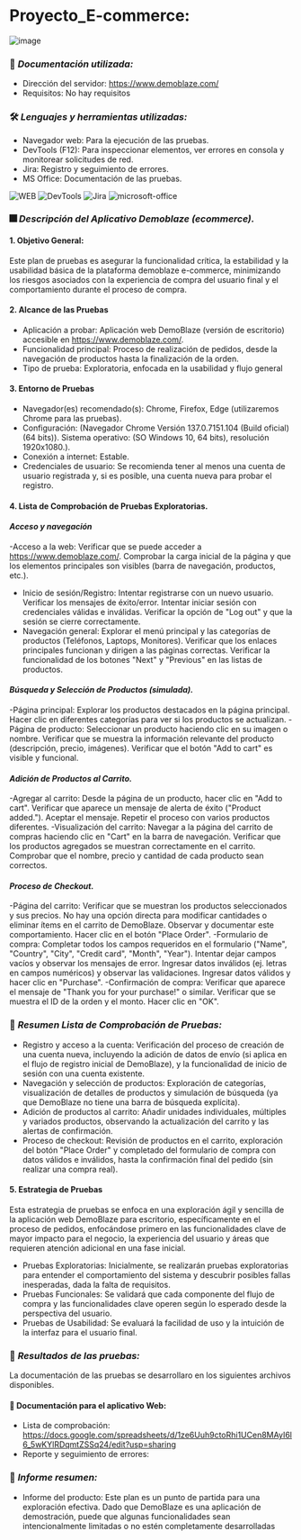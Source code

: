# Proyecto_E-commerce:
![image](https://github.com/user-attachments/assets/5e3573e6-5b3b-4ec8-8fbd-c99dc7c5f95c)

### :page_facing_up: *Documentación utilizada:* 
- Dirección del servidor: https://www.demoblaze.com/
- Requisitos: No hay requisitos
  
### 🛠️ *Lenguajes y herramientas utilizadas:*
<div id="header" align="left">

- Navegador web: Para la ejecución de las pruebas.
- DevTools (F12): Para inspeccionar elementos, ver errores en consola y monitorear solicitudes de red.
- Jira: Registro y seguimiento de errores.
- MS Office: Documentación de las pruebas.

</a>
<img decoding="async" src="https://img.shields.io/badge/WEB-black?style=for-the-badge&logo=Web&logoColor=white" alt="WEB"/>
<img decoding="async" src="https://img.shields.io/badge/DevTools-D80B01?style=for-the-badge&logo=DevTools&logoColor=white" alt="DevTools"/>
<img decoding="async" src="https://img.shields.io/badge/Jira-0052CC?style=for-the-badge&logo=Jira&logoColor=white" alt="Jira"/>
<img decoding="async" src="https://img.shields.io/badge/Microsoft_Office-D86B01?style=for-the-badge&logo=microsoft-office&logoColor=white" alt="microsoft-office"/>
</a>

### :fireworks: *Descripción del Aplicativo Demoblaze (ecommerce).*
#### 1. Objetivo General:
Este plan de pruebas es asegurar la funcionalidad crítica, la estabilidad y la usabilidad básica de la plataforma demoblaze e-commerce, minimizando los riesgos asociados con la experiencia de compra del usuario final y el comportamiento durante el proceso de compra.

#### 2. Alcance de las Pruebas
- Aplicación a probar: Aplicación web DemoBlaze (versión de escritorio) accesible en https://www.demoblaze.com/.
- Funcionalidad principal: Proceso de realización de pedidos, desde la navegación de productos hasta la finalización de la orden.
- Tipo de prueba: Exploratoria, enfocada en la usabilidad y flujo general

#### 3. Entorno de Pruebas
- Navegador(es) recomendado(s): Chrome, Firefox, Edge (utilizaremos Chrome para las pruebas).
- Configuración: (Navegador Chrome Versión 137.0.7151.104 (Build oficial) (64 bits)). Sistema operativo: (SO Windows 10, 64 bits), resolución 1920x1080.).
- Conexión a internet: Estable.
- Credenciales de usuario: Se recomienda tener al menos una cuenta de usuario registrada y, si es posible, una cuenta nueva para probar el registro.
  
#### 4. Lista de Comprobación de Pruebas Exploratorias.
#### *Acceso y navegación*
-Acceso a la web:
Verificar que se puede acceder a https://www.demoblaze.com/.
Comprobar la carga inicial de la página y que los elementos principales son visibles (barra de navegación, productos, etc.).
- Inicio de sesión/Registro:
Intentar registrarse con un nuevo usuario. Verificar los mensajes de éxito/error.
Intentar iniciar sesión con credenciales válidas e inválidas.
Verificar la opción de "Log out" y que la sesión se cierre correctamente.
- Navegación general:
Explorar el menú principal y las categorías de productos (Teléfonos, Laptops, Monitores).
Verificar que los enlaces principales funcionan y dirigen a las páginas correctas.
Verificar la funcionalidad de los botones "Next" y "Previous" en las listas de productos.
#### *Búsqueda y Selección de Productos (simulada).*
-Página principal:
Explorar los productos destacados en la página principal.
Hacer clic en diferentes categorías para ver si los productos se actualizan.
-Página de producto:
Seleccionar un producto haciendo clic en su imagen o nombre.
Verificar que se muestra la información relevante del producto (descripción, precio, imágenes).
Verificar que el botón "Add to cart" es visible y funcional.
#### *Adición de Productos al Carrito.*
-Agregar al carrito:
Desde la página de un producto, hacer clic en "Add to cart".
Verificar que aparece un mensaje de alerta de éxito ("Product added."). Aceptar el mensaje.
Repetir el proceso con varios productos diferentes.
-Visualización del carrito:
Navegar a la página del carrito de compras haciendo clic en "Cart" en la barra de navegación.
Verificar que los productos agregados se muestran correctamente en el carrito.
Comprobar que el nombre, precio y cantidad de cada producto sean correctos.
#### *Proceso de Checkout.*
-Página del carrito:
Verificar que se muestran los productos seleccionados y sus precios.
No hay una opción directa para modificar cantidades o eliminar ítems en el carrito de DemoBlaze. Observar y documentar este comportamiento.
Hacer clic en el botón "Place Order".
-Formulario de compra:
Completar todos los campos requeridos en el formulario ("Name", "Country", "City", "Credit card", "Month", "Year").
Intentar dejar campos vacíos y observar los mensajes de error.
Ingresar datos inválidos (ej. letras en campos numéricos) y observar las validaciones.
Ingresar datos válidos y hacer clic en "Purchase".
-Confirmación de compra:
Verificar que aparece el mensaje de "Thank you for your purchase!" o similar.
Verificar que se muestra el ID de la orden y el monto.
Hacer clic en "OK".

### :page_facing_up: *Resumen Lista de Comprobación de Pruebas:*  
- Registro y acceso a la cuenta: Verificación del proceso de creación de una cuenta nueva, incluyendo la adición de datos de envío (si aplica en el flujo de registro inicial de DemoBlaze), y la funcionalidad de inicio de sesión con una cuenta existente.
- Navegación y selección de productos: Exploración de categorías, visualización de detalles de productos y simulación de búsqueda (ya que DemoBlaze no tiene una barra de búsqueda explícita).
- Adición de productos al carrito: Añadir unidades individuales, múltiples y variados productos, observando la actualización del carrito y las alertas de confirmación.
- Proceso de checkout: Revisión de productos en el carrito, exploración del botón "Place Order" y completado del formulario de compra con datos válidos e inválidos, hasta la confirmación final del pedido (sin realizar una compra real).
  
#### 5. Estrategia de Pruebas 
Esta estrategia de pruebas se enfoca en una exploración ágil y sencilla de la aplicación web DemoBlaze para escritorio, específicamente en el proceso de pedidos, enfocándose primero en las funcionalidades clave de mayor impacto para el negocio, la experiencia del usuario y áreas que requieren atención adicional en una fase inicial.

- Pruebas Exploratorias: Inicialmente, se realizarán pruebas exploratorias para entender el comportamiento del sistema y descubrir posibles fallas inesperadas, dada la falta de requisitos.
- Pruebas Funcionales: Se validará que cada componente del flujo de compra y las funcionalidades clave operen según lo esperado desde la perspectiva del usuario.
- Pruebas de Usabilidad: Se evaluará la facilidad de uso y la intuición de la interfaz para el usuario final.

### 🧪 *Resultados de las pruebas:* 
 La documentación de las pruebas se desarrollaro en los siguientes archivos disponibles.
#### :file_folder: Documentación para el aplicativo Web:
 
  - Lista de comprobación: https://docs.google.com/spreadsheets/d/1ze6Uuh9ctoRhi1UCen8MAyI6l6_5wKYlRDqmtZSSq24/edit?usp=sharing
  - Reporte y seguimiento de errores:
    
### :page_facing_up: *Informe resumen:* 
 - Informe del producto:
   Este plan es un punto de partida para una exploración efectiva. Dado que DemoBlaze es una aplicación de demostración, puede que algunas funcionalidades sean intencionalmente limitadas o no estén completamente desarrolladas

